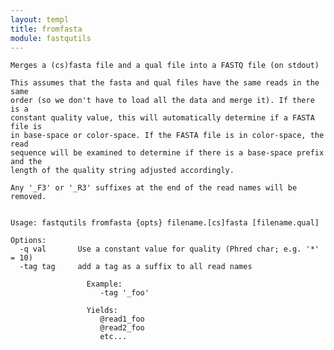 ```yaml
---
layout: templ
title: fromfasta
module: fastqutils
---
```

    
    Merges a (cs)fasta file and a qual file into a FASTQ file (on stdout)
    
    This assumes that the fasta and qual files have the same reads in the same
    order (so we don't have to load all the data and merge it). If there is a
    constant quality value, this will automatically determine if a FASTA file is
    in base-space or color-space. If the FASTA file is in color-space, the read
    sequence will be examined to determine if there is a base-space prefix and the
    length of the quality string adjusted accordingly.
    
    Any '_F3' or '_R3' suffixes at the end of the read names will be removed.
    
    
    Usage: fastqutils fromfasta {opts} filename.[cs]fasta [filename.qual]
    
    Options:
      -q val       Use a constant value for quality (Phred char; e.g. '*' = 10)
      -tag tag     add a tag as a suffix to all read names
    
                     Example:
                        -tag '_foo'
    
                     Yields:
                        @read1_foo
                        @read2_foo
                        etc...
    
    
